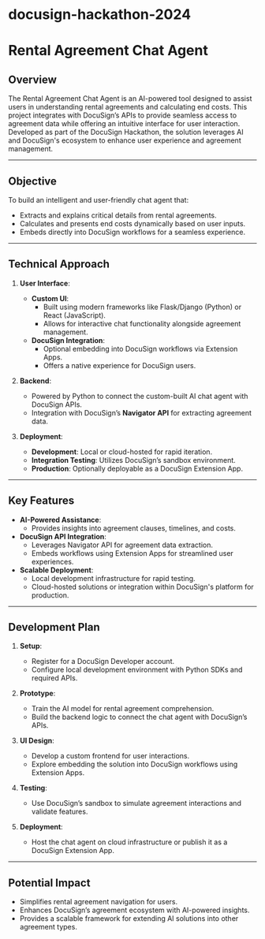 # docusign-hackathon-2024

# **Rental Agreement Chat Agent**

## **Overview**
The Rental Agreement Chat Agent is an AI-powered tool designed to assist users in understanding rental agreements and calculating end costs. This project integrates with DocuSign’s APIs to provide seamless access to agreement data while offering an intuitive interface for user interaction. Developed as part of the DocuSign Hackathon, the solution leverages AI and DocuSign's ecosystem to enhance user experience and agreement management.

---

## **Objective**
To build an intelligent and user-friendly chat agent that:
- Extracts and explains critical details from rental agreements.
- Calculates and presents end costs dynamically based on user inputs.
- Embeds directly into DocuSign workflows for a seamless experience.

---

## **Technical Approach**
1. **User Interface**:
   - **Custom UI**:
     - Built using modern frameworks like Flask/Django (Python) or React (JavaScript).
     - Allows for interactive chat functionality alongside agreement management.
   - **DocuSign Integration**:
     - Optional embedding into DocuSign workflows via Extension Apps.
     - Offers a native experience for DocuSign users.

2. **Backend**:
   - Powered by Python to connect the custom-built AI chat agent with DocuSign APIs.
   - Integration with DocuSign’s **Navigator API** for extracting agreement data.

3. **Deployment**:
   - **Development**: Local or cloud-hosted for rapid iteration.
   - **Integration Testing**: Utilizes DocuSign’s sandbox environment.
   - **Production**: Optionally deployable as a DocuSign Extension App.

---

## **Key Features**
- **AI-Powered Assistance**:
  - Provides insights into agreement clauses, timelines, and costs.
- **DocuSign API Integration**:
  - Leverages Navigator API for agreement data extraction.
  - Embeds workflows using Extension Apps for streamlined user experiences.
- **Scalable Deployment**:
  - Local development infrastructure for rapid testing.
  - Cloud-hosted solutions or integration within DocuSign's platform for production.

---

## **Development Plan**
1. **Setup**:
   - Register for a DocuSign Developer account.
   - Configure local development environment with Python SDKs and required APIs.

2. **Prototype**:
   - Train the AI model for rental agreement comprehension.
   - Build the backend logic to connect the chat agent with DocuSign’s APIs.

3. **UI Design**:
   - Develop a custom frontend for user interactions.
   - Explore embedding the solution into DocuSign workflows using Extension Apps.

4. **Testing**:
   - Use DocuSign’s sandbox to simulate agreement interactions and validate features.

5. **Deployment**:
   - Host the chat agent on cloud infrastructure or publish it as a DocuSign Extension App.

---

## **Potential Impact**
- Simplifies rental agreement navigation for users.
- Enhances DocuSign’s agreement ecosystem with AI-powered insights.
- Provides a scalable framework for extending AI solutions into other agreement types.